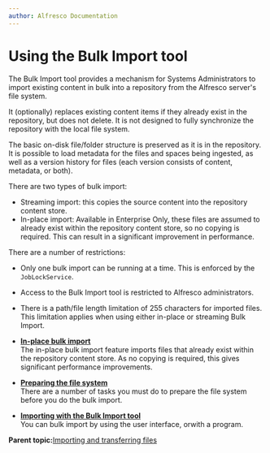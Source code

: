 ```yaml
---
author: Alfresco Documentation
---
```


# Using the Bulk Import tool

The Bulk Import tool provides a mechanism for Systems Administrators to import existing content in bulk into a repository from the Alfresco server's file system.

It \(optionally\) replaces existing content items if they already exist in the repository, but does not delete. It is not designed to fully synchronize the repository with the local file system. 

The basic on-disk file/folder structure is preserved as it is in the repository. It is possible to load metadata for the files and spaces being ingested, as well as a version history for files \(each version consists of content, metadata, or both\).

There are two types of bulk import:

-   Streaming import: this copies the source content into the repository content store.
-   In-place import: Available in Enterprise Only, these files are assumed to already exist within the repository content store, so no copying is required. This can result in a significant improvement in performance.

There are a number of restrictions:

-   Only one bulk import can be running at a time. This is enforced by the `JobLockService`.
-   Access to the Bulk Import tool is restricted to Alfresco administrators.
-   There is a path/file length limitation of 255 characters for imported files. This limitation applies when using either in-place or streaming Bulk Import.

-   **[In-place bulk import](../concepts/bulk-import-in-place.md)**  
The in-place bulk import feature imports files that already exist within the repository content store. As no copying is required, this gives significant performance improvements.
-   **[Preparing the file system](../concepts/bulk-import-prepare-filesystem.md)**  
There are a number of tasks you must do to prepare the file system before you do the bulk import.
-   **[Importing with the Bulk Import tool](../concepts/bulk-import-importing.md)**  
You can bulk import by using the user interface, orwith a program.

**Parent topic:**[Importing and transferring files](../concepts/import-transfer.md)

